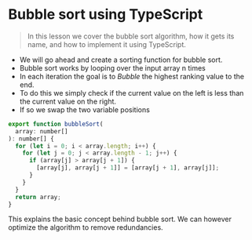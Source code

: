 # Bubble sort using TypeScript
> In this lesson we cover the bubble sort algorithm, how it gets its name, and how to implement it using TypeScript.

* We will go ahead and create a sorting function for bubble sort.
* Bubble sort works by looping over the input array n times
* In each iteration the goal is to *Bubble* the highest ranking value to the end.
* To do this we simply check if the current value on the left is less than the current value on the right. 
* If so we swap the two variable positions

```js
export function bubbleSort(
  array: number[]
): number[] {
  for (let i = 0; i < array.length; i++) {
    for (let j = 0; j < array.length - 1; j++) {
      if (array[j] > array[j + 1]) {
        [array[j], array[j + 1]] = [array[j + 1], array[j]];
      }
    }
  }
  return array;
}
```
This explains the basic concept behind bubble sort. We can however optimize the algorithm to remove redundancies.